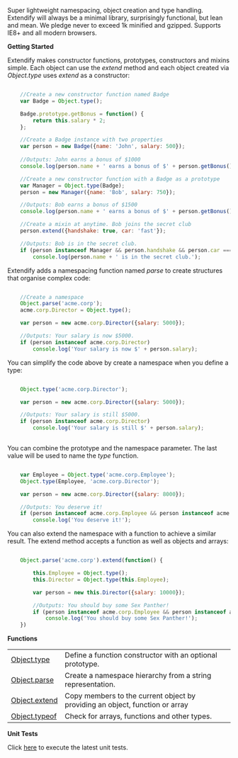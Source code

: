 Super lightweight namespacing, object creation and type handling. Extendify will always be a minimal library, surprisingly functional, but lean and mean. We pledge never to exceed 1k minified and gzipped. Supports IE8+ and all modern browsers.

**Getting Started**

Extendify makes constructor functions, prototypes, constructors and mixins simple. Each object can use the _extend_ method and each object created via _Object.type_ uses _extend_ as a constructor:

```javascript

	//Create a new constructor function named Badge
	var Badge = Object.type();

	Badge.prototype.getBonus = function() {
		return this.salary * 2;
	};

	//Create a Badge instance with two properties
	var person = new Badge({name: 'John', salary: 500});
	
	//Outputs: John earns a bonus of $1000
	console.log(person.name + ' earns a bonus of $' + person.getBonus());

	//Create a new constructor function with a Badge as a prototype
	var Manager = Object.type(Badge);
	person = new Manager({name: 'Bob', salary: 750});

	//Outputs: Bob earns a bonus of $1500
	console.log(person.name + ' earns a bonus of $' + person.getBonus());

	//Create a mixin at anytime. Bob joins the secret club
	person.extend({handshake: true, car: 'fast'});

	//Outputs: Bob is in the secret club.
	if (person instanceof Manager && person.handshake && person.car === 'fast')
		console.log(person.name + ' is in the secret club.');

```

Extendify adds a namespacing function named _parse_ to create structures that organise complex code:

```javascript

	//Create a namespace
	Object.parse('acme.corp');
	acme.corp.Director = Object.type();

	var person = new acme.corp.Director({salary: 5000});

	//Outputs: Your salary is now $5000.
	if (person instanceof acme.corp.Director) 
		console.log('Your salary is now $' + person.salary);

```

You can simplify the code above by create a namespace when you define a type:

```javascript

	Object.type('acme.corp.Director');

	var person = new acme.corp.Director({salary: 5000});

	//Outputs: Your salary is still $5000.
	if (person instanceof acme.corp.Director)
		console.log('Your salary is still $' + person.salary);
	
```

You can combine the prototype and the namespace parameter. The last value will be used to name the _type_ function.

```javascript

	var Employee = Object.type('acme.corp.Employee');
	Object.type(Employee, 'acme.corp.Director');

	var person = new acme.corp.Director({salary: 8000});

	//Outputs: You deserve it!
	if (person instanceof acme.corp.Employee && person instanceof acme.corp.Director) 
		console.log('You deserve it!');

```

You can also extend the namespace with a function to achieve a similar result. The extend method accepts a function as well as objects and arrays:

```javascript

	Object.parse('acme.corp').extend(function() {

		this.Employee = Object.type();
		this.Director = Object.type(this.Employee);

		var person = new this.Director({salary: 10000});

		//Outputs: You should buy some Sex Panther!
		if (person instanceof acme.corp.Employee && person instanceof acme.corp.Director) 
			console.log('You should buy some Sex Panther!');
	})

```

**Functions**

<table>
<tbody>

<tr><td><a href="../../wiki/type/">Object.type</a></td><td>Define a function constructor with an optional prototype.</td></tr>
<tr><td><a href="../../wiki/parse/">Object.parse</a></td><td>Create a namespace hierarchy from a string representation.</td></tr>
<tr><td><a href="../../wiki/extend/">Object.extend</a></td><td>Copy members to the current object by providing an object, function or array</td></tr>
<tr><td><a href="../../wiki/typeof/">Object.typeof</a></td><td>Check for arrays, functions and other types.</td></tr>
</tbody>
</table>


**Unit Tests**

Click <a href="http://jameswestgate.github.io/extendify/test/" target="_blank">here</a> to execute the latest unit tests.
